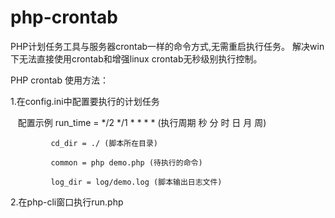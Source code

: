 # php-crontab
PHP计划任务工具与服务器crontab一样的命令方式,无需重启执行任务。
解决win下无法直接使用crontab和增强linux crontab无秒级别执行控制。


PHP crontab 使用方法：
   
1.在config.ini中配置要执行的计划任务

    配置示例 run_time = */2 */1 * * * *  (执行周期 秒 分 时 日 月 周)
     
             cd_dir = ./ (脚本所在目录)
             
             common = php demo.php (待执行的命令)
             
             log_dir = log/demo.log (脚本输出日志文件)
             
2.在php-cli窗口执行run.php

